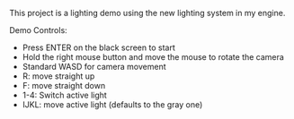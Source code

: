 This project is a lighting demo using the new lighting system in my engine.

Demo Controls:
* Press ENTER on the black screen to start
* Hold the right mouse button and move the mouse to rotate the camera
* Standard WASD for camera movement
* R: move straight up
* F: move straight down
* 1-4: Switch active light
* IJKL: move active light (defaults to the gray one)